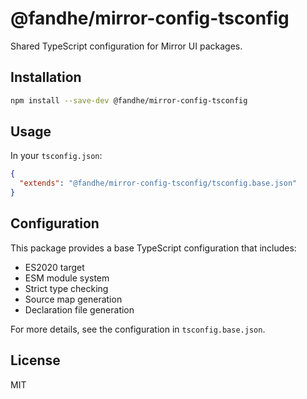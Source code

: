 # @fandhe/mirror-config-tsconfig

Shared TypeScript configuration for Mirror UI packages.

## Installation

```bash
npm install --save-dev @fandhe/mirror-config-tsconfig
```

## Usage

In your `tsconfig.json`:

```json
{
  "extends": "@fandhe/mirror-config-tsconfig/tsconfig.base.json"
}
```

## Configuration

This package provides a base TypeScript configuration that includes:

- ES2020 target
- ESM module system
- Strict type checking
- Source map generation
- Declaration file generation

For more details, see the configuration in `tsconfig.base.json`.

## License

MIT

